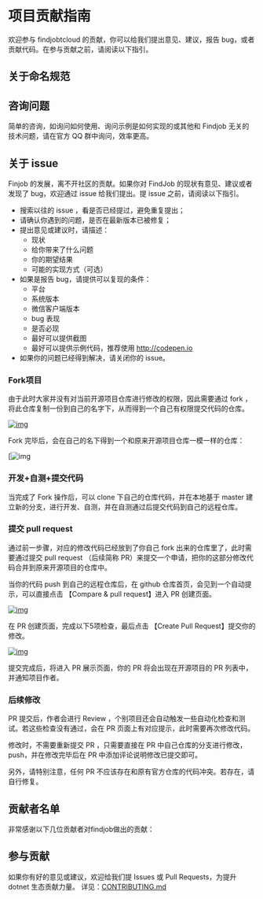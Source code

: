 # 项目贡献指南
欢迎参与 findjobtcloud 的贡献，你可以给我们提出意见、建议，报告 bug，或者贡献代码。在参与贡献之前，请阅读以下指引。

## 关于命名规范

## 咨询问题

简单的咨询，如询问如何使用、询问示例是如何实现的或其他和 Findjob 无关的技术问题，请在官方 QQ 群中询问，效率更高。

## 关于 issue
Finjob 的发展，离不开社区的贡献。如果你对 FindJob 的现状有意见、建议或者发现了 bug，欢迎通过 issue 给我们提出。提 issue 之前，请阅读以下指引。

- 搜索以往的 issue ，看是否已经提过，避免重复提出；
- 请确认你遇到的问题，是否在最新版本已被修复；
- 提出意见或建议时，请描述：
  - 现状
  - 给你带来了什么问题
  - 你的期望结果
  - 可能的实现方式（可选）
- 如果是报告 bug，请提供可以复现的条件：
  - 平台
  - 系统版本
  - 微信客户端版本
  - bug 表现
  - 是否必现
  - 最好可以提供截图
  - 最好可以提供示例代码，推荐使用 http://codepen.io
- 如果你的问题已经得到解决，请关闭你的 issue。

###  Fork项目

由于此时大家并没有对当前开源项目仓库进行修改的权限，因此需要通过 fork ，将此仓库复制一份到自己的名字下，从而得到一个自己有权限提交代码的仓库。

[![img](https://testerhome.com/uploads/photo/2019/f9797f26-e893-4768-8d5b-fb27b7fce0b4.png!large)](https://testerhome.com/uploads/photo/2019/f9797f26-e893-4768-8d5b-fb27b7fce0b4.png!large)

Fork 完毕后，会在自己的名下得到一个和原来开源项目仓库一模一样的仓库：

[![img](https://testerhome.com/uploads/photo/2019/1a586a0e-9dc9-4b6d-a140-45aa12899435.png!large)

### 开发+自测+提交代码

当完成了 Fork 操作后，可以 clone 下自己的仓库代码，并在本地基于 master 建立新的分支，进行开发、自测，并在自测通过后提交代码到自己的远程仓库。

### 提交 pull request

通过前一步骤，对应的修改代码已经放到了你自己 fork 出来的仓库里了，此时需要通过提交 pull request （后续简称 PR）来提交一个申请，把你的这部分修改代码合并到原来开源项目的仓库中。

当你的代码 push 到自己的远程仓库后，在 github 仓库首页，会见到一个自动提示，可以直接点击 【Compare & pull request】进入 PR 创建页面。

[![img](https://testerhome.com/uploads/photo/2019/7a2da1e7-5ca3-4a96-a62b-e930f47ccd2a.png!large)](https://testerhome.com/uploads/photo/2019/7a2da1e7-5ca3-4a96-a62b-e930f47ccd2a.png!large)

在 PR 创建页面，完成以下5项检查，最后点击 【Create Pull Request】提交你的修改。

[![img](https://testerhome.com/uploads/photo/2019/a9823009-9c12-4ff5-b747-582b641acc3d.png!large)](https://testerhome.com/uploads/photo/2019/a9823009-9c12-4ff5-b747-582b641acc3d.png!large)

提交完成后，将进入 PR 展示页面，你的 PR 将会出现在开源项目的 PR 列表中，并通知项目作者。

### 后续修改

PR 提交后，作者会进行 Review ，个别项目还会自动触发一些自动化检查和测试。若这些检查没有通过，会在 PR 页面上有对应提示，此时需要再次修改代码。

修改时，不需要重新提交 PR ，只需要直接在 PR 中自己仓库的分支进行修改，push，并在修改完毕后在 PR 中添加评论说明修改已提交即可。

另外，请特别注意，任何 PR 不应该存在和原有官方仓库的代码冲突。若存在，请自行修复。

## 贡献者名单

非常感谢以下几位贡献者对findjob做出的贡献：

## 参与贡献

如果你有好的意见或建议，欢迎给我们提 Issues 或 Pull Requests，为提升dotnet 生态贡献力量。
详见：[CONTRIBUTING.md](CONTRIBUTING.md)